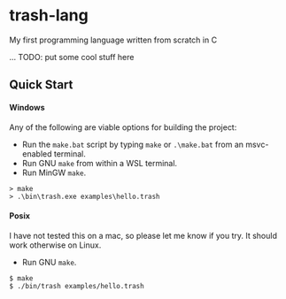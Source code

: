# trash-lang

My first programming language written from scratch in C

... TODO: put some cool stuff here

## Quick Start

#### Windows

Any of the following are viable options for building the project:

- Run the `make.bat` script by typing `make` or `.\make.bat` from an msvc-enabled terminal.
- Run GNU `make` from within a WSL terminal.
- Run MinGW `make`.

```console
> make
> .\bin\trash.exe examples\hello.trash
```

#### Posix

I have not tested this on a mac, so please let me know if you try. It should work otherwise on Linux.

- Run GNU `make`.

```console
$ make
$ ./bin/trash examples/hello.trash
```
